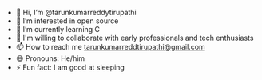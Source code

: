 - 👋 Hi, I’m @tarunkumarreddytirupathi
- 👀 I’m interested in open source
- 🌱 I’m currently learning C
- 💞️ I'm willing to collaborate with early professionals and tech enthusiasts
- 📫 How to reach me tarunkumarreddtirupathi@gmail.com
- 😄 Pronouns: He/him
- ⚡ Fun fact: I am good at sleeping


<!---
tarunkumarreddytirupathi/tarunkumarreddytirupathi is a ✨ special ✨ repository because its `README.md` (this file) appears on your GitHub profile.
You can click the Preview link to take a look at your changes.
--->
